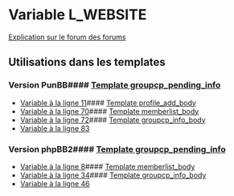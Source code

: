 # Variable L_WEBSITE
[Explication sur le forum des forums](http://forum.forumactif.com/t294113-listing-des-variables#L_WEBSITE)
## Utilisations dans les templates
### Version PunBB#### [Template groupcp_pending_info](punbb/groupcp_pending_info.md)
* [Variable à la ligne 11](../punbb/groupcp_pending_info.tpl#L11)#### [Template profile_add_body](punbb/profile_add_body.md)
* [Variable à la ligne 70](../punbb/profile_add_body.tpl#L70)#### [Template memberlist_body](punbb/memberlist_body.md)
* [Variable à la ligne 72](../punbb/memberlist_body.tpl#L72)#### [Template groupcp_info_body](punbb/groupcp_info_body.md)
* [Variable à la ligne 83](../punbb/groupcp_info_body.tpl#L83)
### Version phpBB2#### [Template groupcp_pending_info](subsilver/groupcp_pending_info.md)
* [Variable à la ligne 8](../subsilver/groupcp_pending_info.tpl#L8)#### [Template memberlist_body](subsilver/memberlist_body.md)
* [Variable à la ligne 34](../subsilver/memberlist_body.tpl#L34)#### [Template groupcp_info_body](subsilver/groupcp_info_body.md)
* [Variable à la ligne 46](../subsilver/groupcp_info_body.tpl#L46)